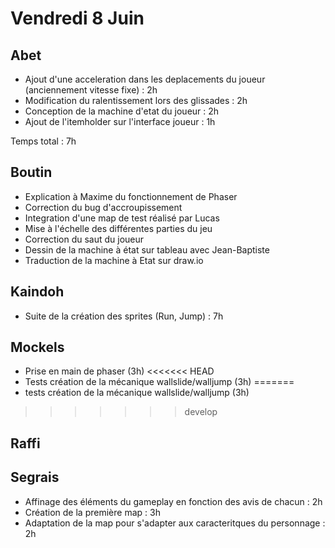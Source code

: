 # Vendredi 8 Juin

Abet
----
- Ajout d'une acceleration dans les deplacements du joueur (anciennement vitesse fixe) : 2h
- Modification du ralentissement lors des glissades : 2h
- Conception de la machine d'etat du joueur : 2h
- Ajout de l'itemholder sur l'interface joueur : 1h

Temps total : 7h

Boutin
------
- Explication à Maxime du fonctionnement de Phaser
- Correction du bug d'accroupissement
- Integration d'une map de test réalisé par Lucas
- Mise à l'échelle des différentes parties du jeu
- Correction du saut du joueur
- Dessin de la machine à état sur tableau avec Jean-Baptiste
- Traduction de la machine à Etat sur draw.io

Kaindoh
-------
- Suite de la création des sprites (Run, Jump) : 7h

Mockels
-------
- Prise en main de phaser (3h)
<<<<<<< HEAD
- Tests création de la mécanique wallslide/walljump (3h)
=======
- tests création de la mécanique wallslide/walljump (3h)
>>>>>>> develop

Raffi
-----

Segrais
-------
- Affinage des éléments du gameplay en fonction des avis de chacun : 2h
- Création de la première map : 3h
- Adaptation de la map pour s'adapter aux caracteritques du personnage : 2h